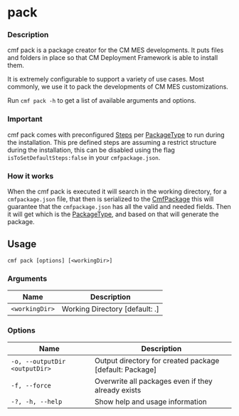 # pack

### Description

cmf pack is a package creator for the CM MES developments. It puts files and folders in place so that CM Deployment Framework is able to install them.

It is extremely configurable to support a variety of use cases. Most commonly, we use it to pack the developments of CM MES customizations.

Run `cmf pack -h` to get a list of available arguments and options.

### Important

cmf pack comes with preconfigured [Steps](./../cmf/Step.md) per [PackageType](./../cmf/PackageType.md) to run during the installation. This pre defined steps are assuming a restrict structure during the installation, this can be disabled using the flag `isToSetDefaultSteps:false` in your `cmfpackage.json`.

### How it works

When the cmf pack is executed it will search in the working directory, for a `cmfpackage.json` file, that then is serialized to the [CmfPackage](./../cmf/CmfPackage.md) this will guarantee that the `cmfpackage.json` has all the valid and needed fields. Then it will get which is the [PackageType](./../cmf/PackageType.md), and based on that will generate the package.

<!-- BEGIN USAGE -->
Usage
-----

```
cmf pack [options] [<workingDir>]
```

### Arguments

Name | Description
---- | -----------
`<workingDir>` | Working Directory [default: .]

### Options

Name | Description
---- | -----------
`-o, --outputDir <outputDir>` | Output directory for created package [default: Package]
`-f, --force` | Overwrite all packages even if they already exists
`-?, -h, --help` | Show help and usage information
<!-- END USAGE -->
